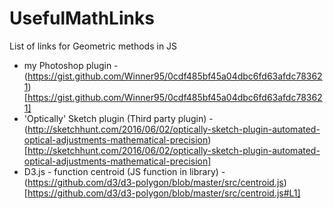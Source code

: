 # UsefulMathLinks
List of links for Geometric methods in JS

- my Photoshop plugin - (https://gist.github.com/Winner95/0cdf485bf45a04dbc6fd63afdc783621)[https://gist.github.com/Winner95/0cdf485bf45a04dbc6fd63afdc783621]
- 'Optically' Sketch plugin (Third party plugin) - (http://sketchhunt.com/2016/06/02/optically-sketch-plugin-automated-optical-adjustments-mathematical-precision)[http://sketchhunt.com/2016/06/02/optically-sketch-plugin-automated-optical-adjustments-mathematical-precision]
- D3.js - function centroid (JS function in library) - (https://github.com/d3/d3-polygon/blob/master/src/centroid.js)[https://github.com/d3/d3-polygon/blob/master/src/centroid.js#L1]